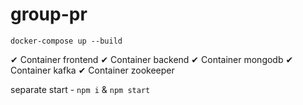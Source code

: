 # group-pr

`docker-compose up --build`

✔ Container frontend
✔ Container backend
✔ Container mongodb
✔ Container kafka
✔ Container zookeeper

separate start - `npm i` & `npm start`
